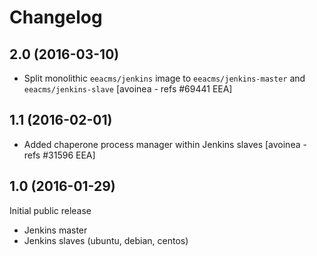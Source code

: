 # Changelog


## 2.0 (2016-03-10)

- Split monolithic `eeacms/jenkins` image to `eeacms/jenkins-master` and `eeacms/jenkins-slave`
  [avoinea - refs #69441 EEA]


## 1.1 (2016-02-01)

- Added chaperone process manager within Jenkins slaves
  [avoinea - refs #31596 EEA]


## 1.0 (2016-01-29)


Initial public release

- Jenkins master
- Jenkins slaves (ubuntu, debian, centos)
